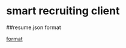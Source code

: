 # smart recruiting client

##resume.json format

[format](https://cdn.rawgit.com/mohseenrm/smart_recruiting_client/master/resume.json)